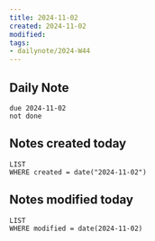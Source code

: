 ```yaml
---
title: 2024-11-02
created: 2024-11-02
modified: 
tags: 
- dailynote/2024-W44
---
```

## Daily Note
```tasks
due 2024-11-02
not done
```
## Notes created today
```dataview
LIST
WHERE created = date("2024-11-02")
```
## Notes modified today
```dataview
LIST
WHERE modified = date(2024-11-02)
```
